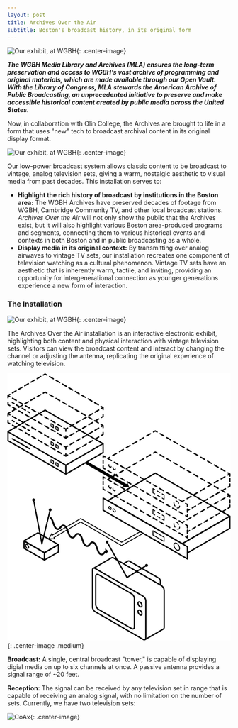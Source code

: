 ```yaml
---
layout: post
title: Archives Over the Air
subtitle: Boston's broadcast history, in its original form
---
```


![Our exhibit, at WGBH](assets/GBH1.jpg){: .center-image}

**_The WGBH Media Library and Archives (MLA) ensures the long-term preservation and access to WGBH’s vast archive of programming and original materials, which are made available through our Open Vault. With the Library of Congress, MLA stewards the American Archive of Public Broadcasting, an unprecedented initiative to preserve and make accessible historical content created by public media across the United States._**

Now, in collaboration with Olin College, the Archives are brought to life in a form that uses "new" tech to broadcast archival content in its original display format. 


![Our exhibit, at WGBH](assets/GBH2.jpg){: .center-image}

Our low-power broadcast system allows classic content to be broadcast to vintage, analog television sets, giving a warm, nostalgic aesthetic to visual media from past decades. This installation serves to:

 * __Highlight the rich history of broadcast by institutions in the Boston area:__ The WGBH Archives have preserved decades of footage from WGBH, Cambridge Community TV, and other local broadcast stations. *Archives Over the Air* will not only show the public that the Archives exist, but it will also highlight various Boston area-produced programs and segments, connecting them to various historical events and contexts in both Boston and in public broadcasting as a whole.
 * __Display media in its original context:__ By transmitting over analog airwaves to vintage TV sets, our installation recreates one component of television watching as a cultural phenomenon. Vintage TV sets have an aesthetic that is inherently warm, tactile, and inviting, providing an opportunity for intergenerational connection as younger generations experience a new form of interaction.
 

### The Installation

![Our exhibit, at WGBH](assets/GBH4.jpg){: .center-image}

The Archives Over the Air installation is an interactive electronic exhibit, highlighting both content and physical interaction with vintage television sets. Visitors can view the broadcast content and interact by changing the channel or adjusting the antenna, replicating the original experience of watching television.

![The broadcast system](assets/wgbh-diagram.png){: .center-image .medium}

**Broadcast:** A single, central broadcast "tower," is capable of displaying digial media on up to six channels at once. A passive antenna provides a signal range of ~20 feet.

**Reception:** The signal can be received by any television set in range that is capable of receiving an analog signal, with no limitation on the number of sets. Currently, we have two television sets: 

 ![CoAx](assets/coax.png){: .center-image}




